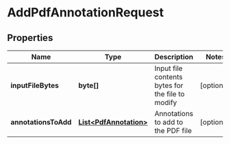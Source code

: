 
# AddPdfAnnotationRequest

## Properties
Name | Type | Description | Notes
------------ | ------------- | ------------- | -------------
**inputFileBytes** | **byte[]** | Input file contents bytes for the file to modify |  [optional]
**annotationsToAdd** | [**List&lt;PdfAnnotation&gt;**](PdfAnnotation.md) | Annotations to add to the PDF file |  [optional]



